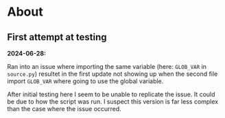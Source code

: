 # About

## First attempt at testing

__2024-06-28:__

Ran into an issue where importing the same variable (here: `GLOB_VAR` 
in `source.py`) resultet in the first update not showing up when the second
file import `GLOB_VAR` where going to use the global variable.

After initial testing here I seem to be unable to replicate the issue.
It could be due to how the script was run. I suspect this version is far less
complex than the case where the issue occurred.
